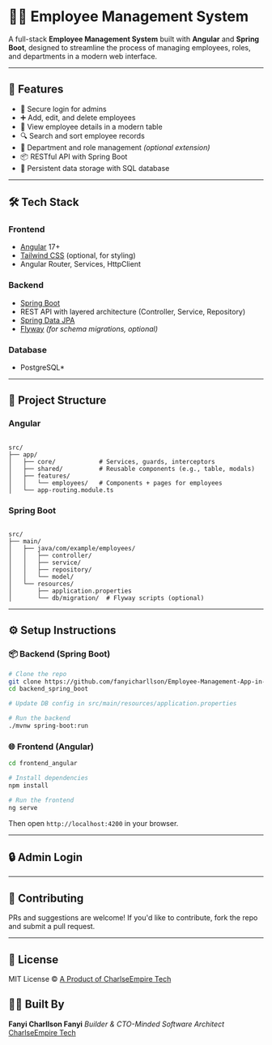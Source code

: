 
# 🧑‍💼 Employee Management System

A full-stack **Employee Management System** built with **Angular** and **Spring Boot**, designed to streamline the process of managing employees, roles, and departments in a modern web interface.

<!-- ![Project Screenshot](https://via.placeholder.com/1200x600?text=Employee+Management+System)  Replace with your own screenshot -->

---

## 🚀 Features

- 🔐 Secure login for admins
- ➕ Add, edit, and delete employees
- 🧾 View employee details in a modern table
- 🔍 Search and sort employee records
- 🏢 Department and role management *(optional extension)*
- 📦 RESTful API with Spring Boot
- 💾 Persistent data storage with SQL database

---

## 🛠️ Tech Stack

### Frontend
- [Angular](https://angular.io/) 17+
- [Tailwind CSS](https://tailwindcss.com/) (optional, for styling)
- Angular Router, Services, HttpClient

### Backend
- [Spring Boot](https://spring.io/projects/spring-boot)
- REST API with layered architecture (Controller, Service, Repository)
- [Spring Data JPA](https://spring.io/projects/spring-data-jpa)
- [Flyway](https://flywaydb.org/) *(for schema migrations, optional)*

### Database
- PostgreSQL*

---

## 📁 Project Structure

### Angular
```

src/
├── app/
│   ├── core/            # Services, guards, interceptors
│   ├── shared/          # Reusable components (e.g., table, modals)
│   ├── features/
│   │   └── employees/   # Components + pages for employees
│   └── app-routing.module.ts

```

### Spring Boot
```

src/
├── main/
│   ├── java/com/example/employees/
│   │   ├── controller/
│   │   ├── service/
│   │   ├── repository/
│   │   └── model/
│   └── resources/
│       ├── application.properties
│       └── db/migration/  # Flyway scripts (optional)

````

---

## ⚙️ Setup Instructions

### 📦 Backend (Spring Boot)

```bash
# Clone the repo
git clone https://github.com/fanyicharllson/Employee-Management-App-in-Angular.git
cd backend_spring_boot

# Update DB config in src/main/resources/application.properties

# Run the backend
./mvnw spring-boot:run
````

### 🌐 Frontend (Angular)

```bash
cd frontend_angular

# Install dependencies
npm install

# Run the frontend
ng serve
```

Then open `http://localhost:4200` in your browser.

---

## 🔒 Admin Login

---

## 🤝 Contributing

PRs and suggestions are welcome! If you'd like to contribute, fork the repo and submit a pull request.

---

## 📄 License

MIT License © [A Product of CharlseEmpire Tech](https://github.com/fanyicharllson)


## 👨‍💻 Built By

**Fanyi Charllson Fanyi**
*Builder & CTO-Minded Software Architect*
[CharlseEmpire Tech](https://charlseempire.netlify.app/landing-page)

